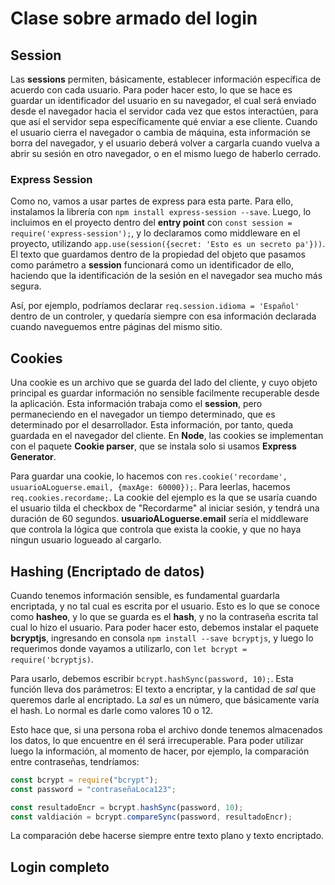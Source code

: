 # Clase sobre armado del login

## Session

Las **sessions** permiten, básicamente, establecer información específica de acuerdo con cada usuario. Para poder hacer esto, lo que se hace es guardar un identificador del usuario en su navegador, el cual será enviado desde el navegador hacia el servidor cada vez que estos interactúen, para que así el servidor sepa específicamente qué enviar a ese cliente. Cuando el usuario cierra el navegador o cambia de máquina, esta información se borra del navegador, y el usuario deberá volver a cargarla cuando vuelva a abrir su sesión en otro navegador, o en el mismo luego de haberlo cerrado.

### Express Session

Como no, vamos a usar partes de express para esta parte. Para ello, instalamos la librería con `npm install express-session --save`. Luego, lo incluimos en el proyecto dentro del **entry point** con `const session = require('express-session');`, y lo declaramos como middleware en el proyecto, utilizando `app.use(session({secret: 'Esto es un secreto pa'}))`. El texto que guardamos dentro de la propiedad del objeto que pasamos como parámetro a **session** funcionará como un identificador de ello, haciendo que la identificación de la sesión en el navegador sea mucho más segura.

Así, por ejemplo, podríamos declarar `req.session.idioma = 'Español'` dentro de un controler, y quedaría siempre con esa información declarada cuando naveguemos entre páginas del mismo sitio.

## Cookies

Una cookie es un archivo que se guarda del lado del cliente, y cuyo objeto principal es guardar información no sensible facilmente recuperable desde la aplicación. Esta información trabaja como el **session**, pero permaneciendo en el navegador un tiempo determinado, que es determinado por el desarrollador. Esta información, por tanto, queda guardada en el navegador del cliente. En **Node**, las cookies se implementan con el paquete **Cookie parser**, que se instala solo si usamos **Express Generator**.

Para guardar una cookie, lo hacemos con `res.cookie('recordame', usuarioALoguerse.email, {maxAge: 60000});`. Para leerlas, hacemos `req.cookies.recordame;`. La cookie del ejemplo es la que se usaría cuando el usuario tilda el checkbox de "Recordarme" al iniciar sesión, y tendrá una duración de 60 segundos. **usuarioALoguerse.email** sería el middleware que controla la lógica que controla que exista la cookie, y que no haya ningun usuario logueado al cargarlo.

## Hashing (Encriptado de datos)

Cuando tenemos información sensible, es fundamental guardarla encriptada, y no tal cual es escrita por el usuario. Esto es lo que se conoce como **hasheo**, y lo que se guarda es el **hash**, y no la contraseña escrita tal cual lo hizo el usuario. Para poder hacer esto, debemos instalar el paquete **bcryptjs**, ingresando en consola `npm install --save bcryptjs`, y luego lo requerimos donde vayamos a utilizarlo, con `let bcrypt = require('bcryptjs)`.

Para usarlo, debemos escribir `bcrypt.hashSync(password, 10);`. Esta función lleva dos parámetros: El texto a encriptar, y la cantidad de _sal_ que queremos darle al encriptado. La _sal_ es un número, que básicamente varía el hash. Lo normal es darle como valores 10 o 12.

Esto hace que, si una persona roba el archivo donde tenemos almacenados los datos, lo que encuentre en él será irrecuperable. Para poder utilizar luego la información, al momento de hacer, por ejemplo, la comparación entre contraseñas, tendríamos:

```javascript
const bcrypt = require("bcrypt");
const password = "contraseñaLoca123";

const resultadoEncr = bcrypt.hashSync(password, 10);
const valdiación = bcrypt.compareSync(password, resultadoEncr);
```

La comparación debe hacerse siempre entre texto plano y texto encriptado.

## Login completo
